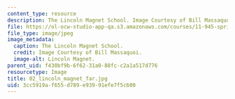 ```yaml
---
content_type: resource
description: The Lincoln Magnet School. Image Courtesy of Bill Massaquoi.
file: https://ol-ocw-studio-app-qa.s3.amazonaws.com/courses/11-945-springfield-studio-fall-2005/3cc5919af655d789e93991efe7f5c600_02_lincoln_magnet_far.jpg
file_type: image/jpeg
image_metadata:
  caption: The Lincoln Magnet School.
  credit: Image Courtesy of Bill Massaquoi.
  image-alt: Lincoln Magnet.
parent_uid: f430bf9b-6f62-31a0-88fc-c2a1a517d776
resourcetype: Image
title: 02_lincoln_magnet_far.jpg
uid: 3cc5919a-f655-d789-e939-91efe7f5c600
---
```

